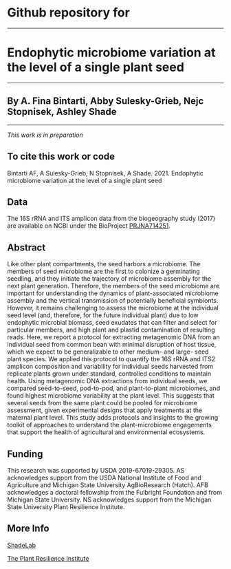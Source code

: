 # Github repository for
---
# Endophytic microbiome variation at the level of a single plant seed
---
## By A. Fina Bintarti, Abby Sulesky-Grieb, Nejc Stopnisek, Ashley Shade
---
*This work is in preparation*

## To cite this work or code
Bintarti AF, A Sulesky-Grieb, N Stopnisek, A Shade.  2021.  Endophytic microbiome variation at the level of a single plant seed

## Data
The 16S rRNA and ITS amplicon data from the biogeography study (2017) are available on NCBI under the BioProject [PRJNA714251](https://www.ncbi.nlm.nih.gov/bioproject/PRJNA714251).

## Abstract
Like other plant compartments, the seed harbors a microbiome.  The members of seed microbiome are the first to colonize a germinating seedling, and they initiate the trajectory of microbiome assembly for the next plant generation.  Therefore, the members of the seed microbiome are important for understanding the dynamics of plant-associated microbiome assembly and the vertical transmission of potentially beneficial symbionts.  However, it remains challenging to assess the microbiome at the individual seed level (and, therefore, for the future individual plant) due to low endophytic microbial biomass, seed exudates that can filter and select for particular members, and high plant and plastid contamination of resulting reads. Here, we report a protocol for extracting metagenomic DNA from an individual seed from common bean with minimal disruption of host tissue, which we expect to be generalizable to other medium- and large- seed plant species.  We applied this protocol to quantify the 16S rRNA and ITS2 amplicon composition and variability for individual seeds harvested from replicate plants grown under standard, controlled conditions to maintain health.  Using metagenomic DNA extractions from individual seeds, we compared seed-to-seed, pod-to-pod, and plant-to-plant microbiomes, and found highest microbiome variability at the plant level.  This suggests that several seeds from the same plant could be pooled for microbiome assessment, given experimental designs that apply treatments at the maternal plant level.  This study adds protocols and insights to the growing toolkit of approaches to understand the plant-microbiome engagements that support the health of agricultural and environmental ecosystems.

## Funding

This research was supported by USDA 2019-67019-29305.  AS acknowledges support from the USDA National Institute of Food and Agriculture and Michigan State University AgBioResearch (Hatch).  AFB acknowledges a doctoral fellowship from the Fulbright Foundation and from Michigan State University. NS acknowledges support from the Michigan State University Plant Resilience Institute.  

## More Info
[ShadeLab](http://ashley17061.wixsite.com/shadelab/home)

[The Plant Resilience Institute](https://plantresilience.msu.edu/) 
